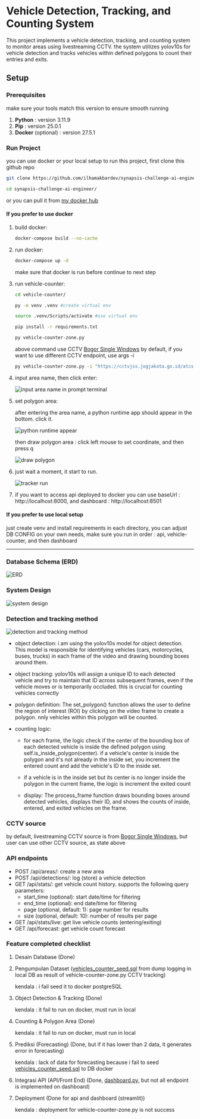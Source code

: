 # Vehicle Detection, Tracking, and Counting System

This project implements a vehicle detection, tracking, and counting system to monitor areas using livestreaming CCTV. the system utilizes yolov10s for vehicle detection and tracks vehicles within defined polygons to count their entries and exits.

## Setup

### Prerequisites

make sure your tools match this version to ensure smooth running

1. **Python** : version 3.11.9
2. **Pip** : version 25.0.1
3. **Docker** (optional) : version 27.5.1

### Run Project

you can use docker or your local setup to run this project, first clone this github repo

```bash
git clone https://github.com/ilhamakbardev/synapsis-challenge-ai-engineer.git

cd synapsis-challenge-ai-engineer/
```

or you can pull it from [my docker hub](https://hub.docker.com/repositories/vicase312) 

#### If you prefer to use docker

1. build docker:

   ```bash
   docker-compose build --no-cache
   ```

2. run docker:

   ```bash
   docker-compose up -d
   ```

   make sure that docker is run before continue to next step

3. run vehicle-counter:

   ```bash
   cd vehicle-counter/

   py -m venv .venv #create virtual env

   source .venv/Scripts/activate #use virtual env

   pip install -r requirements.txt

   py vehicle-counter-zone.py
   ```

   above command use CCTV [Bogor Single Windows](https://bsw.kotabogor.go.id/cctv/59/detail) by default, if you want to use different CCTV endpoint, use args -i

   ```bash
   py vehicle-counter-zone.py -i "https://cctvjss.jogjakota.go.id/atcs/ATCS_Simpang_Demangan_View_Selatan.stream/playlist.m3u8"
   ```

4. input area name, then click enter:

   ![input area name in prompt terminal](assets-readme/image.png)

5. set polygon area:

   after entering the area name, a python runtime app should appear in the bottom. click it.
   
   ![python runtime appear](assets-readme/set-polygon-1.png)

   then draw polygon area : click left mouse to set coordinate, and then press q
   
   ![draw polygon](assets-readme/set-polygon-2.png)

7. just wait a moment, it start to run.
   
   ![tracker run](assets-readme/set-polygon-3.png)

9. if you want to access api deployed to docker you can use baseUrl : http://localhost:8000, and dashboard : http://localhost:8501

#### If you prefer to use local setup

just create venv and install requirements in each directory, you can adjust DB CONFIG on your own needs, make sure you run in order : api, vehicle-counter, and then dashboard

---

### Database Schema (ERD)

![ERD](assets-readme/erd.png)

### System Design

![system design](assets-readme/system-design.png)

### Detection and tracking method

![detection and tracking method](assets-readme/tracker-system.png)

- object detection: i am using the yolov10s model for object detection. This model is responsible for identifying vehicles (cars, motorcycles, buses, trucks) in each frame of the video and drawing bounding boxes around them.

- object tracking: yolov10s will assign a unique ID to each detected vehicle and try to maintain that ID across subsequent frames, even if the vehicle moves or is temporarily occluded. this is crucial for counting vehicles correctly

- polygon definition: The set_polygon() function allows the user to define the region of interest (ROI) by clicking on the video frame to create a polygon. nnly vehicles within this polygon will be counted.

- counting logic:

  - for each frame, the logic check if the center of the bounding box of each detected vehicle is inside the defined polygon using self.is_inside_polygon(center). if a vehicle's center is inside the polygon and it's not already in the inside set, you increment the entered count and add the vehicle's ID to the inside set.

  - if a vehicle is in the inside set but its center is no longer inside the polygon in the current frame, the logic is increment the exited count

  - display: The process_frame function draws bounding boxes around detected vehicles, displays their ID, and shows the counts of inside, entered, and exited vehicles on the frame.

### CCTV source

by default, livestreaming CCTV source is from [Bogor Single Windows](https://bsw.kotabogor.go.id/cctv/59/detail), but user can use other CCTV source, as state above

### API endpoints

- POST /api/areas/: create a new area
- POST /api/detections/: log (store) a vehicle detection
- GET /api/stats/: get vehicle count history. supports the following query parameters:
  - start_time (optional): start date/time for filtering
  - end_time (optional): end date/time for filtering
  - page (optional, default: 1): page number for results
  - size (optional, default: 10): number of results per page
- GET /api/stats/live: get live vehicle counts (entering/exiting)
- GET /api/forecast: get vehicle count forecast

### Feature completed checklist

1. Desain Database (Done)

2. Pengumpulan Dataset ([vehicles_counter_seed.sql](vehicles_counter_seed.sql) from dump logging in local DB as result of vehicle-counter-zone.py CCTV tracking)

   kendala : i fail seed it to docker postgreSQL

3. Object Detection & Tracking (Done)

   kendala : it fail to run on docker, must run in local

4. Counting & Polygon Area (Done)

   kendala : it fail to run on docker, must run in local

5. Prediksi (Forecasting) (Done, but if it has lower than 2 data, it generates error in forecasting)

   kendala : lack of data for forecasting because i fail to seed [vehicles_counter_seed.sql](vehicles_counter_seed.sql) to DB docker

6. Integrasi API (API/Front End) (Done, [dashboard.py](./dashboard/dashboard.py), but not all endpoint is implemented on dashboard)

7. Deployment (Done for api and dashboard (streamlit))

   kendala : deployment for vehicle-counter-zone.py is not success

